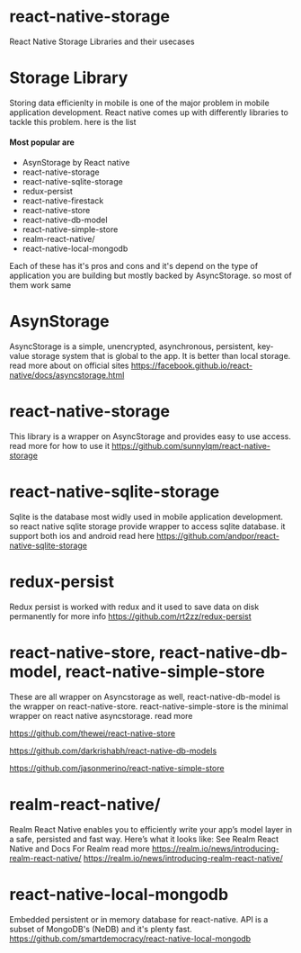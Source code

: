# react-native-storage
React Native Storage Libraries and their usecases
# Storage Library
Storing data efficienlty in mobile is one of the major problem in mobile application development. React native comes up with differently libraries to tackle this problem. here is the list
#### Most popular are
  * AsynStorage by React native
  * react-native-storage
  * react-native-sqlite-storage
  * redux-persist
  * react-native-firestack
  * react-native-store
  * react-native-db-model
  * react-native-simple-store
  * realm-react-native/
  * react-native-local-mongodb

Each of these has it's pros and cons and it's depend on the type of application you are building but mostly backed by AsyncStorage. so most of them work same

# AsynStorage
AsyncStorage is a simple, unencrypted, asynchronous, persistent, key-value storage system that is global to the app. It is better than local storage. read more about on official sites
https://facebook.github.io/react-native/docs/asyncstorage.html

# react-native-storage
This library is a wrapper on AsyncStorage and provides easy to use access.
read more for how to use it https://github.com/sunnylqm/react-native-storage

# react-native-sqlite-storage
Sqlite is the database most widly used in mobile application development. so react native sqlite storage provide wrapper to access sqlite database.
it support both ios and android
read here
https://github.com/andpor/react-native-sqlite-storage

# redux-persist
Redux persist is worked with redux and it used to save data on disk permanently
for more info https://github.com/rt2zz/redux-persist

# react-native-store, react-native-db-model, react-native-simple-store
These are all wrapper on Asyncstorage as well, react-native-db-model is the wrapper on react-native-store.
react-native-simple-store is the minimal wrapper on react native asyncstorage.
read more 

https://github.com/thewei/react-native-store

https://github.com/darkrishabh/react-native-db-models

https://github.com/jasonmerino/react-native-simple-store


# realm-react-native/
Realm React Native enables you to efficiently write your app’s model layer in a safe, persisted and fast way. Here’s what it looks like: See Realm React Native and Docs For Realm
read more
https://realm.io/news/introducing-realm-react-native/
https://realm.io/news/introducing-realm-react-native/

# react-native-local-mongodb
Embedded persistent or in memory database for react-native. API is a subset of MongoDB's (NeDB) and it's plenty fast.
https://github.com/smartdemocracy/react-native-local-mongodb


